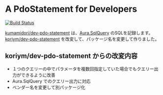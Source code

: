 # A PdoStatement for Developers

[![Build Status](https://travis-ci.org/kumamidori/Kumamidori.DevPdoStatement.svg?branch=master)](https://travis-ci.org/kumamidori/Kumamidori.DevPdoStatement)

[kumamidori/dev-pdo-statement](https://packagist.org/packages/kumamidori/dev-pdo-statement) は、[Aura.SqlQuery](http://bearsunday.github.io/manuals/1.0/ja/database.html) のSQLを記録します。
[koriym/dev-pdo-statement](https://packagist.org/packages/koriym/dev-pdo-statement)  を改変して、パッケージ名を変更して作りました。

## koriym/dev-pdo-statement からの改変内容

- １つのクエリーの中でパラメータを複数回指定していた場合でもクエリー出力ができるように改善
- Aura.SqlQuery でのクエリー出力に対応
- ベンダー名を変更して別パッケージ化
